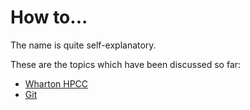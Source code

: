 # How to...

The name is quite self-explanatory.

These are the topics which have been discussed so far:

- [Wharton HPCC](Wharton_HPCC.md)
- [Git](Git.md)